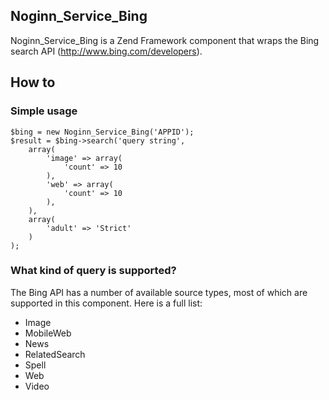 ## Noginn_Service_Bing ##
Noginn_Service_Bing is a Zend Framework component that wraps the Bing search API (http://www.bing.com/developers).

## How to ##
### Simple usage ###

    $bing = new Noginn_Service_Bing('APPID');
    $result = $bing->search('query string', 
        array(
            'image' => array(
                'count' => 10
            ),
            'web' => array(
                'count' => 10
            ),
        ),
        array(
            'adult' => 'Strict'
        )
    );

### What kind of query is supported? ###
The Bing API has a number of available source types, most of which are supported in this component. Here is a full list:

* Image
* MobileWeb
* News
* RelatedSearch
* Spell
* Web
* Video

